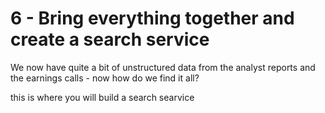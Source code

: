 # 6 - Bring everything together and create a search service

We now have quite a bit of unstructured data from the analyst reports and the earnings calls  - now how do we find it all? 

this is where you will build a search searvice



